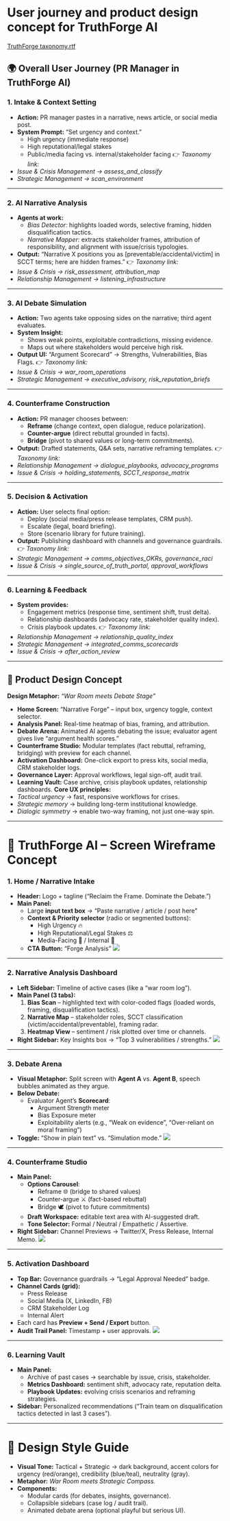 # User journey and product design concept for TruthForge AI

[TruthForge taxonomy.rtf](https://t90151159089.p.clickup-attachments.com/t90151159089/886ea442-6c69-4559-98cd-25fb0900af2f/TruthForge%20taxonomy.rtf)

## 🌍 Overall User Journey (PR Manager in TruthForge AI)
### 1\. **Intake & Context Setting**
*   **Action:** PR manager pastes in a narrative, news article, or social media post.
*   **System Prompt:** “Set urgency and context.”
    *   High urgency (immediate response)
    *   High reputational/legal stakes
    *   Public/media facing vs. internal/stakeholder facing
👉 _Taxonomy link:_
*   _Issue & Crisis Management → assess\_and\_classify_
*   _Strategic Management → scan\_environment_
* * *
### 2\. **AI Narrative Analysis**
*   **Agents at work:**
    *   _Bias Detector:_ highlights loaded words, selective framing, hidden disqualification tactics.
    *   _Narrative Mapper:_ extracts stakeholder frames, attribution of responsibility, and alignment with issue/crisis typologies.
*   **Output:** “Narrative X positions you as \[preventable/accidental/victim\] in SCCT terms; here are hidden frames.”
👉 _Taxonomy link:_
*   _Issue & Crisis → risk\_assessment, attribution\_map_
*   _Relationship Management → listening\_infrastructure_
* * *
### 3\. **AI Debate Simulation**
*   **Action:** Two agents take opposing sides on the narrative; third agent evaluates.
*   **System Insight:**
    *   Shows weak points, exploitable contradictions, missing evidence.
    *   Maps out where stakeholders would perceive high risk.
*   **Output UI:** “Argument Scorecard” → Strengths, Vulnerabilities, Bias Flags.
👉 _Taxonomy link:_
*   _Issue & Crisis → war\_room\_operations_
*   _Strategic Management → executive\_advisory, risk\_reputation\_briefs_
* * *
### 4\. **Counterframe Construction**
*   **Action:** PR manager chooses between:
    *   **Reframe** (change context, open dialogue, reduce polarization).
    *   **Counter-argue** (direct rebuttal grounded in facts).
    *   **Bridge** (pivot to shared values or long-term commitments).
*   **Output:** Drafted statements, Q&A sets, narrative reframing templates.
👉 _Taxonomy link:_
*   _Relationship Management → dialogue\_playbooks, advocacy\_programs_
*   _Issue & Crisis → holding\_statements, SCCT\_response\_matrix_
* * *
### 5\. **Decision & Activation**
*   **Action:** User selects final option:
    *   Deploy (social media/press release templates, CRM push).
    *   Escalate (legal, board briefing).
    *   Store (scenario library for future training).
*   **Output:** Publishing dashboard with channels and governance guardrails.
👉 _Taxonomy link:_
*   _Strategic Management → comms\_objectives\_OKRs, governance\_raci_
*   _Issue & Crisis → single\_source\_of\_truth\_portal, approval\_workflows_
* * *
### 6\. **Learning & Feedback**
*   **System provides:**
    *   Engagement metrics (response time, sentiment shift, trust delta).
    *   Relationship dashboards (advocacy rate, stakeholder quality index).
    *   Crisis playbook updates.
👉 _Taxonomy link:_
*   _Relationship Management → relationship\_quality\_index_
*   _Strategic Management → integrated\_comms\_scorecards_
*   _Issue & Crisis → after\_action\_review_
* * *
## 🎨 Product Design Concept
**Design Metaphor:** _“War Room meets Debate Stage”_
*   **Home Screen:** “Narrative Forge” – input box, urgency toggle, context selector.
*   **Analysis Panel:** Real-time heatmap of bias, framing, and attribution.
*   **Debate Arena:** Animated AI agents debating the issue; evaluator agent gives live “argument health scores.”
*   **Counterframe Studio:** Modular templates (fact rebuttal, reframing, bridging) with preview for each channel.
*   **Activation Dashboard:** One-click export to press kits, social media, CRM stakeholder logs.
*   **Governance Layer:** Approval workflows, legal sign-off, audit trail.
*   **Learning Vault:** Case archive, crisis playbook updates, relationship dashboards.
**Core UX principles:**
*   _Tactical urgency_ → fast, responsive workflows for crises.
*   _Strategic memory_ → building long-term institutional knowledge.
*   _Dialogic symmetry_ → enable two-way framing, not just one-way spin.
* * *
# 📱 TruthForge AI – Screen Wireframe Concept
### 1\. **Home / Narrative Intake**
*   **Header:** Logo + tagline (“Reclaim the Frame. Dominate the Debate.”)
*   **Main Panel:**
    *   Large **input text box** → “Paste narrative / article / post here”
    *   **Context & Priority selector** (radio or segmented buttons):
        *   High Urgency 🔥
        *   High Reputational/Legal Stakes ⚖️
        *   Media-Facing 🎤 / Internal 🏢
    *   **CTA Button:** “Forge Analysis”
![](https://t90151159089.p.clickup-attachments.com/t90151159089/9d9eb06d-25a7-4158-a9af-4b083bc08762/image.png)
* * *
### 2\. **Narrative Analysis Dashboard**
*   **Left Sidebar:** Timeline of active cases (like a “war room log”).
*   **Main Panel (3 tabs):**
    1. **Bias Scan** – highlighted text with color-coded flags (loaded words, framing, disqualification tactics).
    2. **Narrative Map** – stakeholder roles, SCCT classification (victim/accidental/preventable), framing radar.
    3. **Heatmap View** – sentiment / risk plotted over time or channels.
*   **Right Sidebar:** Key Insights box → “Top 3 vulnerabilities / strengths.”
![](https://t90151159089.p.clickup-attachments.com/t90151159089/ac22644e-7e21-4c1a-932a-d355534af77d/image.png)
* * *
### 3\. **Debate Arena**
*   **Visual Metaphor:** Split screen with **Agent A** vs. **Agent B**, speech bubbles animated as they argue.
*   **Below Debate:**
    *   Evaluator Agent’s **Scorecard**:
        *   Argument Strength meter
        *   Bias Exposure meter
        *   Exploitability alerts (e.g., “Weak on evidence”, “Over-reliant on moral framing”)
*   **Toggle:** “Show in plain text” vs. “Simulation mode.”
![](https://t90151159089.p.clickup-attachments.com/t90151159089/7390e6a8-e485-455c-8eb0-da0b9c517d82/image.png)
* * *
### 4\. **Counterframe Studio**
*   **Main Panel:**
    *   **Options Carousel**:
        *   Reframe 🌐 (bridge to shared values)
        *   Counter-argue ⚔️ (fact-based rebuttal)
        *   Bridge 🕊️ (pivot to future commitments)
    *   **Draft Workspace:** editable text area with AI-suggested draft.
    *   **Tone Selector:** Formal / Neutral / Empathetic / Assertive.
*   **Right Sidebar:** Channel Previews → Twitter/X, Press Release, Internal Memo.
![](https://t90151159089.p.clickup-attachments.com/t90151159089/10cca73c-2cdd-4be1-acd3-4ded64248f01/image.png)
* * *
### 5\. **Activation Dashboard**
*   **Top Bar:** Governance guardrails → “Legal Approval Needed” badge.
*   **Channel Cards (grid):**
    *   Press Release
    *   Social Media (X, LinkedIn, FB)
    *   CRM Stakeholder Log
    *   Internal Alert
*   Each card has **Preview + Send / Export** button.
*   **Audit Trail Panel:** Timestamp + user approvals.
![](https://t90151159089.p.clickup-attachments.com/t90151159089/8214b99b-f4b6-445c-8a1d-0157ea0406fe/image.png)
* * *
### 6\. **Learning Vault**
*   **Main Panel:**
    *   Archive of past cases → searchable by issue, crisis, stakeholder.
    *   **Metrics Dashboard:** sentiment shift, advocacy rate, reputation delta.
    *   **Playbook Updates:** evolving crisis scenarios and reframing strategies.
*   **Sidebar:** Personalized recommendations (“Train team on disqualification tactics detected in last 3 cases”).
* * *
# 🎨 Design Style Guide
*   **Visual Tone:** Tactical + Strategic → dark background, accent colors for urgency (red/orange), credibility (blue/teal), neutrality (gray).
*   **Metaphor:** _War Room meets Strategic Compass._
*   **Components:**
    *   Modular cards (for debates, insights, governance).
    *   Collapsible sidebars (case log / audit trail).
    *   Animated debate arena (optional playful but serious UI).
